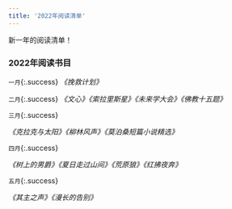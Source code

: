 ```yaml
---
title: '2022年阅读清单'
---
```


新一年的阅读清单！

<!--more-->

### 2022年阅读书目
`一月`{:.success}
*《挽救计划》*

`二月`{:.success}
*《文心》《索拉里斯星》《未来学大会》《佛教十五题》*

`三月`{:.success}

*《克拉克与太阳》《柳林风声》《莫泊桑短篇小说精选》*

`四月`{:.success}

*《树上的男爵》《夏日走过山间》《荒原狼》《红拂夜奔》*

`五月`{:.success}

*《其主之声》《漫长的告别》*